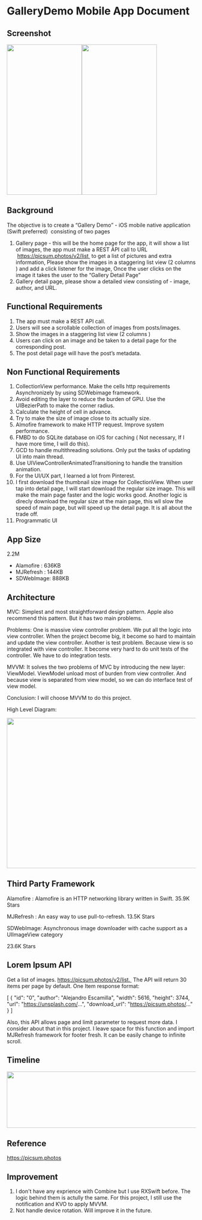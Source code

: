 # GalleryDemo Mobile App Document

## Screenshot

<img src="https://user-images.githubusercontent.com/44119669/125179883-0f288080-e1a8-11eb-960c-304eb1581bf0.png" width="200" height="400"><img src="https://user-images.githubusercontent.com/44119669/125179885-12237100-e1a8-11eb-8f2a-d0089d0e854d.png" width="200" height="400">

## Background 


The objective is to create a “Gallery Demo” - iOS mobile native application (Swift preferred)  consisting of two pages
1. Gallery page - this will be the home page for the app, it will show a list of images, the app must make a REST API call to URL  https://picsum.photos/v2/list  to get a list of pictures and extra information, Please show the images in a staggering list view (2 columns ) and add a click listener for the image, Once the user clicks on the image it takes the user to the “Gallery Detail Page”
2. Gallery detail page, please show a detailed view consisting of - image, author, and URL.


## Functional Requirements


1. The app must make a REST API call.
2. Users will see a scrollable collection of images from posts/images.
3. Show the images in a staggering list view (2 columns )
4. Users can click on an image and be taken to a detail page for the corresponding post. 
5. The post detail page will have the post’s metadata. 

## Non Functional Requirements

1. CollectionView performance. Make the cells http requirements Asynchronizely by using SDWebimage framework. 
2. Avoid editing the layer to reduce the burden of GPU. Use the UIBezierPath to make the corner radius.
3. Calculate the height of cell in advance. 
4. Try to make the size of image close to its actually size. 
5. Almofire framework to make HTTP request. Improve system performance.
6. FMBD to do SQLite database on iOS for caching ( Not necessary, If I have more time, I will do this). 
7. GCD to handle multithreading solutions. Only put the tasks of updating UI into main thread.
8. Use UIViewControllerAnimatedTransitioning to handle the transition animation.
9. For the UI/UX part, I learned a lot from Pinterest.
10. I first download the thumbnail size image for CollectionView. When user tap into detail page, I will start download the regular size image. This will make the main page faster and the logic works good. Another logic is direcly download the regular size at the main page, this wll slow the speed of main page, but will speed up the detail page. It is all about the trade off.
12. Programmatic UI
## App Size


2.2M
* Alamofire :  636KB
* MJRefresh : 144KB
* SDWebImage: 888KB

## Architecture


MVC: 
Simplest and most straightforward design pattern. Apple also recommend this pattern. But it has two main problems.

Problems:
One is massive view controller problem. We put all the logic into view controller. When the project become big, it become so hard to maintain and update the view controller. 
Another is test problem. Because view is so integrated with view controller. It become very hard to do unit tests of the controller. We have to do integration tests. 

MVVM:
It solves the two problems of MVC by introducing the new layer: ViewModel. ViewModel unload most of burden from view controller. And because view is separated from view model, so we can do interface test of view model. 

Conclusion: 
I will choose MVVM to do this project.

High Level Diagram:

<img src="https://user-images.githubusercontent.com/44119669/125179831-36328280-e1a7-11eb-9359-e026f385a8c5.png" width="600" height="400">

## Third Party Framework


Alamofire : 
Alamofire is an HTTP networking library written in Swift.
35.9K Stars

MJRefresh : 
An easy way to use pull-to-refresh.
13.5K Stars


SDWebImage:
Asynchronous image downloader with cache support as a UIImageView category

23.6K Stars


## Lorem Ipsum API


Get a list of images. https://picsum.photos/v2/list. 
The API will return 30 items per page by default.
One Item response format:

[
    {
        "id": "0",
        "author": "Alejandro Escamilla",
        "width": 5616,
        "height": 3744,
        "url": "https://unsplash.com/...",
        "download_url": "https://picsum.photos/..."
    }
]

Also, this API allows page and limit parameter to request more data. I consider about that in this project. I leave space for this function and import MJRefresh framework for footer fresh. It can be easily change to infinite scroll.


## Timeline 

<!-- <img width="485" alt="image" src="https://user-images.githubusercontent.com/44119669/125179838-5c582280-e1a7-11eb-98c0-36d83ae72878.png"> -->
<img src="https://user-images.githubusercontent.com/44119669/125179838-5c582280-e1a7-11eb-98c0-36d83ae72878.png" width="800" height="150">


## Reference 


https://picsum.photos

## Improvement 

1. I don't have any exprience with Combine but I use RXSwift before. The logic behind them is actully the same. For this project, I still use the notification and KVO to apply MVVM.
2. Not handle device rotation. Will improve it in the future.

